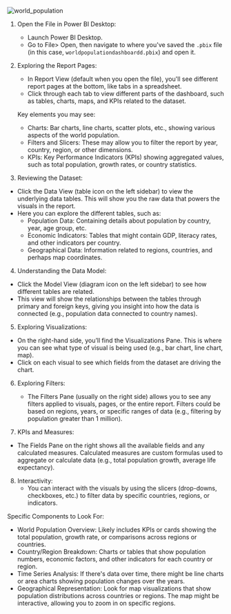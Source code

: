 ![world_population](https://github.com/user-attachments/assets/28f983a8-bb04-4bd7-9596-1aa2809e5431)



1. Open the File in Power BI Desktop:
   - Launch Power BI Desktop.
   - Go to File> Open, then navigate to where you've saved the `.pbix` file (in this case, `worldpopulationdashboardd.pbix`) and open it.

2. Exploring the Report Pages:
   - In Report View (default when you open the file), you'll see different report pages at the bottom, like tabs in a spreadsheet. 
   - Click through each tab to view different parts of the dashboard, such as tables, charts, maps, and KPIs related to the dataset.
   
   Key elements you may see:
   - Charts: Bar charts, line charts, scatter plots, etc., showing various aspects of the world population.
   - Filters and Slicers: These may allow you to filter the report by year, country, region, or other dimensions.
   - KPIs: Key Performance Indicators (KPIs) showing aggregated values, such as total population, growth rates, or country statistics.

 3. Reviewing the Dataset:
   - Click the Data View (table icon on the left sidebar) to view the underlying data tables. This will show you the raw data that powers the visuals in the report.
   - Here you can explore the different tables, such as:
     - Population Data: Containing details about population by country, year, age group, etc.
     - Economic Indicators: Tables that might contain GDP, literacy rates, and other indicators per country.
     - Geographical Data: Information related to regions, countries, and perhaps map coordinates.

 4. Understanding the Data Model:
   - Click the Model View (diagram icon on the left sidebar) to see how different tables are related. 
   - This view will show the relationships between the tables through primary and foreign keys, giving you insight into how the data is connected (e.g., population data connected to country names).

 5. Exploring Visualizations:
   - On the right-hand side, you’ll find the Visualizations Pane. This is where you can see what type of visual is being used (e.g., bar chart, line chart, map).
   - Click on each visual to see which fields from the dataset are driving the chart.

6. Exploring Filters:
   - The Filters Pane (usually on the right side) allows you to see any filters applied to visuals, pages, or the entire report. Filters could be based on regions, years, or specific ranges of data (e.g., filtering by population greater than 1 million).

 7. KPIs and Measures:
   - The Fields Pane on the right shows all the available fields and any calculated measures. Calculated measures are custom formulas used to aggregate or calculate data (e.g., total population growth, average life expectancy).

8. Interactivity:
   - You can interact with the visuals by using the slicers (drop-downs, checkboxes, etc.) to filter data by specific countries, regions, or indicators.

 Specific Components to Look For:
- World Population Overview: Likely includes KPIs or cards showing the total population, growth rate, or comparisons across regions or countries.
- Country/Region Breakdown: Charts or tables that show population numbers, economic factors, and other indicators for each country or region.
- Time Series Analysis: If there's data over time, there might be line charts or area charts showing population changes over the years.
- Geographical Representation: Look for map visualizations that show population distributions across countries or regions. The map might be interactive, allowing you to zoom in on specific regions.
